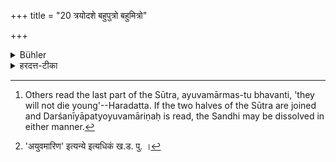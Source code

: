 +++
title = "20 त्रयोदशे बहुपुत्रो बहुमित्रो"

+++

<details><summary>Bühler</summary>

20. (If he performs it) on the thirteenth day, he will have many sons (and) many friends, (and) his offspring will be beautiful. But his (sons) will die young. [^8] 


[^8]:  Others read the last part of the Sūtra, ayuvamārmas-tu bhavanti, 'they will not die young'--Haradatta. If the two halves of the Sūtra are joined and Darśanīyāpatyoyuvamāriṇaḥ is read, the Sandhi may be dissolved in either manner.
</details>

<details><summary>हरदत्त-टीका</summary>

## सूत्रम्
त्रयोदशे बहुपुत्रो बहुमित्रो दर्शनीयापत्यो युवमारिणस्तु भवन्ति ॥ १९ ॥  
### टिप्पनी
त्रयोदश्यां बहवः पुत्रा मित्राणि च भवन्ति । अपत्यानि च दर्शनीयानि भवन्ति । किं तु ते पुत्रा युवमारिणः युवान एव म्रियन्ते[^२] ॥ १९ ॥  

[^२]: 'अयुवमारिण' इत्यन्ये इत्यधिकं ख.ड. पु. ।
</details>
